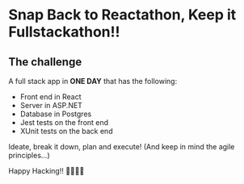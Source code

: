 # Snap Back to Reactathon, Keep it Fullstackathon!!

## The challenge

A full stack app in **ONE DAY** that has the following:

- Front end in React
- Server in ASP.NET
- Database in Postgres
- Jest tests on the front end
- XUnit tests on the back end

Ideate, break it down, plan and execute! (And keep in mind the agile principles...)

Happy Hacking!! 👩‍💻👨‍💻
